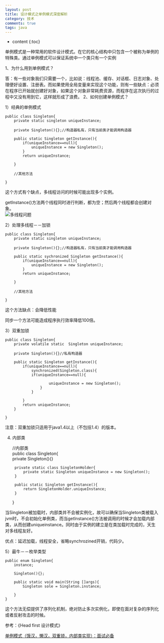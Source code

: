```yaml
---
layout: post
title: 设计模式之单例模式深度解析
category: 技术
comments: true
tags: java
---
```

* content
{:toc}

单例模式是一种常用的软件设计模式。在它的核心结构中只包含一个被称为单例的特殊类。通过单例模式可以保证系统中一个类只有一个实例
  
  
  

1、为什么用到单例模式？

答：有一些对象我们只需要一个，比如说：线程池、缓存、对话框、日志对象、处理便好设置、注册表。而如果使用全局变量来实现这个功能，则有一些缺点：必须在程序已开始就创建好对象，如果这个对象非常耗费资源，而程序在这次执行的过程中又没有用到它，这样就形成了浪费。
2、如何创建单例模式？

   1）经典的单例模式


    public class Singleton{  
        private static singleton uniqueInstance;  
      
        private Singleton(){};//构造器私有，只有当前类才能调用构造器  
      
        public static Singleton getInstance(){  
            if(uniqueInstance==null){  
                uniqueInstance = new Singleton();  
            }  
            return uniqueInstance;  
      
        }  
      
        //其他方法  
      
    }  


这个方式有个缺点，多线程访问的时候可能出现多个实例。

getInstance()方法两个线程同时进行判断，都为空；然后两个线程都会创建对象。  
![多线程问题][1] 
 
2）处理多线程－－加锁

    public class Singleton{  
        private static singleton uniqueInstance;  
      
        private Singleton(){};//构造器私有，只有当前类才能调用构造器  
      
        public static sychronized Singleton getInstance(){  
            if(uniqueInstance==null){  
                uniqueInstance = new Singleton();  
            }  
            return uniqueInstance;  
      
        }  
      
        //其他方法  
      
    }  

这个方法缺点：会降低性能

同步一个方法可能造成程序执行效率降低100倍。

3）双重加锁


    public class Singleton{  
        private volatile static  Singleton uniqueInstance;  
      
        private Singleton(){}//私有构造器  
      
        public static Singleton getInstance(){  
            if(uniqueInstance==null){  
                synchronized(Singleton.class){  
                if(uniqueInstance==null){  
                      
                        uniqueInstance = new Singleton();  
                    }  
                }  
      
            }  
            return uniqueInstance;  
        }  
      
    }  


注意：双重加锁只适用于java1.4以上（不包括1.4）的版本。

4) 内部类


    //内部类  
    public class Singleton{  
        private Singleton(){}  
      
        private static class SingletonHolder{  
            private static Singleton uniqueInstance = new Singleton();  
        }  
      
        public static Singleton getInstance(){  
            return SingletonHolder.uniqueInstance;  
        }  
    }  


当Singleton被加载时，内部类并不会被实例化，故可以确保当Singleton类被载入jvm时，不会初始化单例类，而当getInstance()方法被调用的时候才会加载内部类，从而创建uniqueinstance。同时由于实例的建立是在类加载时完成的，天生对多线程友好。


优点：延迟加载，线程安全，省略synchrozined开销，代码少。

5）最牛－－枚举类型


    public enum Singleton{  
        instance;  
      
        Singleton(){};  
      
        public static void main(String []args){  
            Singleton sole = Singleton.instance;  
              
        }  
    }  


这个方法无偿提供了序列化机制，绝对防止多次实例化，即使在面对复杂的序列化或者反射攻击的时候。


参考：《Head first 设计模式》

[单例模式（饿汉，懒汉，双重锁，内部类实现）：面试必备](https://www.toutiao.com/i6360511195685847554/?tt_from=weixin&utm_campaign=client_share&app=news_article&utm_source=weixin&iid=7526562569&utm_medium=toutiao_android&wxshare_count=1)



[1]:http://img.blog.csdn.net/20170126101450505?watermark/2/text/aHR0cDovL2Jsb2cuY3Nkbi5uZXQvUHJlcGFyZWQ=/font/5a6L5L2T/fontsize/400/fill/I0JBQkFCMA==/dissolve/70/gravity/Center
